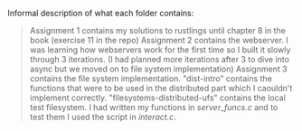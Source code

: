 Informal description of what each folder contains:
>Assignment 1 contains my solutions to rustlings until chapter 8 in the book (exercise 11 in the repo)
>Assignment 2 contains the webserver. I was learning how webservers work for the first time so I built it slowly through 3 iterations. (I had planned more iterations after 3 to dive into async but we moved on to file system implementation)
>Assignment 3 contains the file system implementation. "dist-intro" contains the functions that were to be used in the distributed part which I caouldn't implement correctly. "filesystems-distributed-ufs" contains the local test filesystem.
  I had written my functions in _server_funcs.c_ and to test them I used the script in _interact.c_. 
